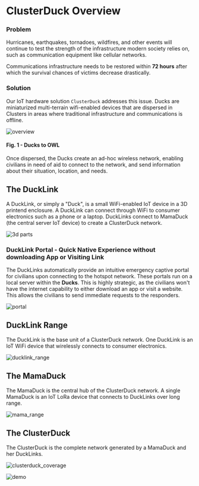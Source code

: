 # ClusterDuck Overview
### Problem
Hurricanes, earthquakes, tornadoes, wildfires, and other events will continue to test the strength of the infrastructure modern society relies on, such as communication equipment like cellular networks.

Communications infrastructure needs to be restored within **72 hours** after which the survival chances of victims decrease drastically. 

### Solution
Our IoT hardware solution `ClusterDuck` addresses this issue. Ducks are miniaturized multi-terrain wifi-enabled devices that are dispersed in Clusters in areas where traditional infrastructure and communications is offline. 

![overview](https://user-images.githubusercontent.com/13107225/46240475-263eb080-c376-11e8-9d17-ffe05a4c6527.png)
#### Fig. 1 - Ducks to OWL
Once dispersed, the Ducks create an ad-hoc wireless network, enabling civilians in need of aid to connect to the network, and send information about their situation, location, and needs.

## The DuckLink

A DuckLink, or simply a "Duck", is a small WiFi-enabled IoT device in a 3D printend enclosure. A DuckLink can connect through WiFi to consumer electronics such as a phone or a laptop. DuckLinks connect to MamaDuck (the central server IoT device) to create a ClusterDuck network.

![3d parts](https://user-images.githubusercontent.com/13107225/46240708-9995f180-c379-11e8-9084-c59a41e9177d.png)

### DuckLink Portal - Quick Native Experience without downloading App or Visiting Link
The DuckLinks automatically provide an intuitive emergency captive portal for civilians upon connecting to the hotspot network. These portals run on a local server within the **Ducks**. This is highly strategic, as the civilians won't have the internet capability to either download an app or visit a website. This allows the civilians to send immediate requests to the responders.

![portal](https://project-owl-ruby-17-zany-wolverine.mybluemix.net/assets/cluster_demo_vector.gif)

## DuckLink Range

The DuckLink is the base unit of a ClusterDuck network. One DuckLink is an IoT WiFi device that wirelessly connects to consumer electronics.

![ducklink_range](https://user-images.githubusercontent.com/13107225/46240731-f1ccf380-c379-11e8-9ffe-5676d822a774.png)

## The MamaDuck

The MamaDuck is the central hub of the ClusterDuck network. A single MamaDuck is an IoT LoRa device that connects to DuckLinks over long range.

![mama_range](https://user-images.githubusercontent.com/13107225/46240827-44f37600-c37b-11e8-9230-d4c8ad587e05.png)


## The ClusterDuck

The ClusterDuck is the complete network generated by a MamaDuck and her DuckLinks.

![clusterduck_coverage](https://user-images.githubusercontent.com/13107225/46241000-d9f76e80-c37d-11e8-8c40-bcde4474359f.png)

![demo](https://media.giphy.com/media/9rjMXZSAvqTxCb1WTh/giphy.gif)
